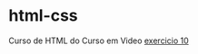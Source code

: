 # html-css
 Curso de HTML do Curso em Video
 <a href="desafio/modulo2/ex010/index.html">exercicio 10</a>